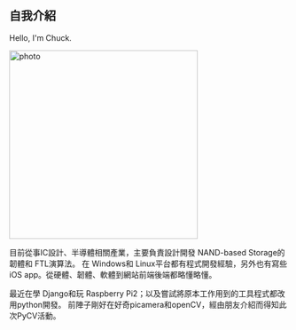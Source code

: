 ## 自我介紹
Hello, I'm Chuck.

<img src="https://fbcdn-sphotos-c-a.akamaihd.net/hphotos-ak-xat1/v/t1.0-9/10538580_1494781207442801_3792037727681035617_n.jpg?oh=ac5362850724015ca2bd40189e0f0dc1&oe=562DFCA0&__gda__=1444866728_21f7fd7b45b3299cf5cc039aea933bb1" alt="photo" width="340px" height="340px">

目前從事IC設計、半導體相關產業，主要負責設計開發 NAND-based Storage的韌體和 FTL演算法。
在 Windows和 Linux平台都有程式開發經驗，另外也有寫些 iOS app。從硬體、韌體、軟體到網站前端後端都略懂略懂。

最近在學 Django和玩 Raspberry Pi2；以及嘗試將原本工作用到的工具程式都改用python開發。
前陣子剛好在好奇picamera和openCV，經由朋友介紹而得知此次PyCV活動。

